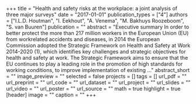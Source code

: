 +++
title = "Health and safety risks at the workplace: a joint analysis of three major surveys"
date = "2017-01-01"
publication_types = ["4"]
authors = ["I.L.D. Houtman", "I. Eekhout", "A. Venema", "M. Bakhuys Roozeboom", "S. van Buuren"]
publication = ""
abstract = "Executive summary In order to better protect the more than 217 million workers in the European Union (EU) from workrelated accidents and diseases, in 2014 the European Commission adopted the Strategic Framework on Health and Safety at Work 2014-2020 (1), which identifies key challenges and strategic objectives for health and safety at work. The Strategic Framework aims to ensure that the EU continues to play a leading role in the promotion of high standards for working conditions, to improve implementation of existing …"
abstract_short = ""
image_preview = ""
selected = false
projects = []
tags = []
url_pdf = ""
url_preprint = ""
url_code = ""
url_dataset = ""
url_project = ""
url_slides = ""
url_video = ""
url_poster = ""
url_source = ""
math = true
highlight = true
[header]
image = ""
caption = ""
+++
